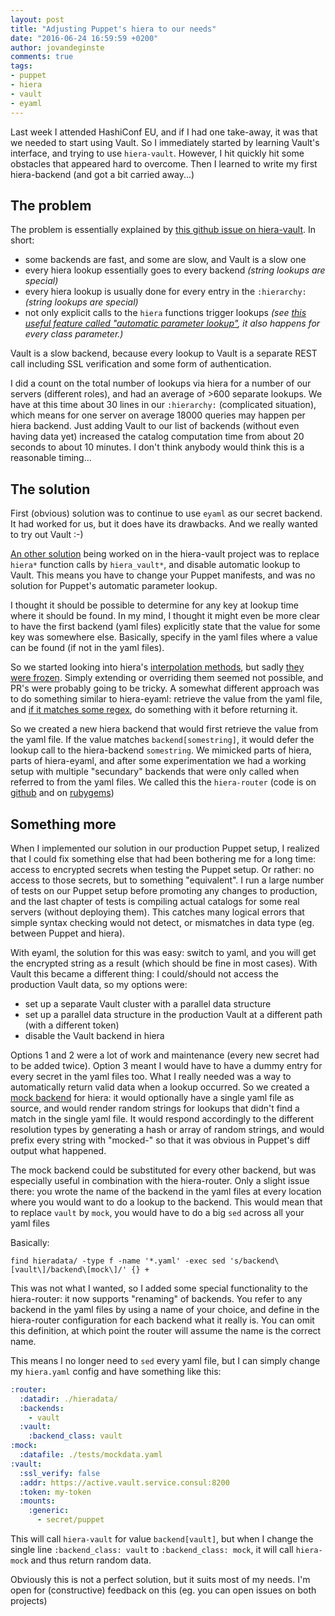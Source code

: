 ```yaml
---
layout: post
title: "Adjusting Puppet's hiera to our needs"
date: "2016-06-24 16:59:59 +0200"
author: jovandeginste
comments: true
tags:
- puppet
- hiera
- vault
- eyaml
---
```


Last week I attended HashiConf EU, and if I had one take-away, it was that we needed to start using Vault. So I immediately started by learning Vault's interface, and trying to use `hiera-vault`. However, I hit quickly hit some obstacles that appeared hard to overcome. Then I learned to write my first hiera-backend (and got a bit carried away...)

## The problem

The problem is essentially explained by [this github issue on hiera-vault](https://github.com/jsok/hiera-vault/issues/22). In short:

* some backends are fast, and some are slow, and Vault is a slow one
* every hiera lookup essentially goes to every backend *(string lookups are special)*
* every hiera lookup is usually done for every entry in the `:hierarchy:` *(string lookups are special)*
* not only explicit calls to the `hiera` functions trigger lookups *(see [this useful feature called "automatic parameter lookup"](https://docs.puppet.com/hiera/3.1/puppet.html#automatic-parameter-lookup), it also happens for every class parameter.)*

Vault is a slow backend, because every lookup to Vault is a separate REST call including SSL verification and some form of authentication.

I did a count on the total number of lookups via hiera for a number of our servers (different roles), and had an average of >600 separate lookups. We have at this time about 30 lines in our `:hierarchy:` (complicated situation), which means for one server on average 18000 queries may happen per hiera backend. Just adding Vault to our list of backends (without even having data yet) increased the catalog computation time from about 20 seconds to about 10 minutes. I don't think anybody would think this is a reasonable timing...

## The solution

First (obvious) solution was to continue to use `eyaml` as our secret backend. It had worked for us, but it does have its drawbacks. And we really wanted to try out Vault :-)

[An other solution](https://github.com/jsok/hiera-vault/pull/10) being worked on in the hiera-vault project was to replace `hiera*` function calls by `hiera_vault*`, and disable automatic lookup to Vault. This means you have to change your Puppet manifests, and was no solution for Puppet's automatic parameter lookup.

I thought it should be possible to determine for any key at lookup time where it should be found. In my mind, I thought it might even be more clear to have the first backend (yaml files) explicitly state that the value for some key was somewhere else. Basically, specify in the yaml files where a value can be found (if not in the yaml files).

So we started looking into hiera's [interpolation methods](https://docs.puppet.com/hiera/3.1/variables.html), but sadly [they were frozen](https://github.com/puppetlabs/hiera/blob/master/lib/hiera/interpolate.rb#L22:L27). Simply extending or overriding them seemed not possible, and PR's were probably going to be tricky. A somewhat different approach was to do something similar to hiera-eyaml: retrieve the value from the yaml file, and [if it matches some regex](https://github.com/TomPoulton/hiera-eyaml/blob/master/lib/hiera/backend/eyaml_backend.rb#L93-L95), do something with it before returning it.

So we created a new hiera backend that would first retrieve the value from the yaml file. If the value matches `backend[somestring]`, it would defer the lookup call to the hiera-backend `somestring`. We mimicked parts of hiera, parts of hiera-eyaml, and after some experimentation we had a working setup with multiple "secundary" backends that were only called when referred to from the yaml files. We called this the `hiera-router` (code is on [github](https://github.com/jovandeginste/hiera-router) and on [rubygems](https://rubygems.org/gems/hiera-router))

## Something more

When I implemented our solution in our production Puppet setup, I realized that I could fix something else that had been bothering me for a long time: access to encrypted secrets when testing the Puppet setup. Or rather: no access to those secrets, but to something "equivalent". I run a large number of tests on our Puppet setup before promoting any changes to production, and the last chapter of tests is compiling actual catalogs for some real servers (without deploying them). This catches many logical errors that simple syntax checking would not detect, or mismatches in data type (eg. between Puppet and hiera).

With eyaml, the solution for this was easy: switch to yaml, and you will get the encrypted string as a result (which should be fine in most cases). With Vault this became a different thing: I could/should not access the production Vault data, so my options were:

* set up a separate Vault cluster with a parallel data structure
* set up a parallel data structure in the production Vault at a different path (with a different token)
* disable the Vault backend in hiera

Options 1 and 2 were a lot of work and maintenance (every new secret had to be added twice). Option 3 meant I would have to have a dummy entry for every secret in the yaml files too. What I really needed was a way to automatically return valid data when a lookup occurred. So we created a [mock backend](https://github.com/jovandeginste/hiera-mock) for hiera: it would optionally have a single yaml file as source, and would render random strings for lookups that didn't find a match in the single yaml file. It would respond accordingly to the different resolution types by generating a hash or array of random strings, and would prefix every string with "mocked-" so that it was obvious in Puppet's diff output what happened.

The mock backend could be substituted for every other backend, but was especially useful in combination with the hiera-router. Only a slight issue there: you wrote the name of the backend in the yaml files at every location where you would want to do a lookup to the backend. This would mean that to replace `vault` by `mock`, you would have to do a big `sed` across all your yaml files

Basically:

```
find hieradata/ -type f -name '*.yaml' -exec sed 's/backend\[vault\]/backend\[mock\]/' {} +
```

This was not what I wanted, so I added some special functionality to the hiera-router: it now supports "renaming" of backends. You refer to any backend in the yaml files by using a name of your choice, and define in the hiera-router configuration for each backend what it really is. You can omit this definition, at which point the router will assume the name is the correct name.

This means I no longer need to `sed` every yaml file, but I can simply change my `hiera.yaml` config and have something like this:

```yaml
:router:
  :datadir: ./hieradata/
  :backends:
    - vault
  :vault:
    :backend_class: vault
:mock:
  :datafile: ./tests/mockdata.yaml
:vault:
  :ssl_verify: false
  :addr: https://active.vault.service.consul:8200
  :token: my-token
  :mounts:
    :generic:
      - secret/puppet
```

This will call `hiera-vault` for value `backend[vault]`, but when I change the single line `:backend_class: vault` to `:backend_class: mock`, it will call `hiera-mock` and thus return random data.

Obviously this is not a perfect solution, but it suits most of my needs. I'm open for (constructive) feedback on this (eg. you can open issues on both projects)
